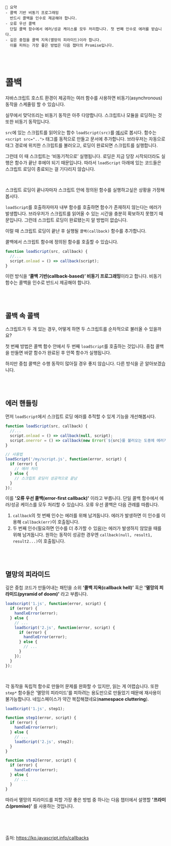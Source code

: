 ```
📍 요약
- 콜백 기반 비동기 프로그래밍
  반드시 콜백을 인수로 제공해야 합니다. 
- 오류 우선 콜백
  단일 콜백 함수에서 에러/성공 케이스를 모두 처리합니다. 첫 번째 인수로 에러를 받습니다.
- 깊은 중첩을 콜백 지옥(멸망의 피라미드)이라 합니다. 
  이를 피하는 가장 좋은 방법은 다음 챕터의 Promise입니다.
```

<br><br>

# 콜백

자바스크립트 호스트 환경이 제공하는 여러 함수를 사용하면 비동기(asynchronous) 동작을 스케줄링 할 수 있습니다.

실무에서 맞닥뜨리는 비동기 동작은 아주 다양합니다. 스크립트나 모듈을 로딩하는 것 또한 비동기 동작입니다.

`src`에 있는 스크립트를 읽어오는 함수 `loadScript(src)`를 [예시](https://ko.javascript.info/callbacks#:~:text=%EC%96%B4%EB%96%BB%EA%B2%8C%20%EC%9D%BC%EC%96%B4%EB%82%98%EB%8A%94%EC%A7%80%20%EC%82%B4%ED%8E%B4%EB%B4%85%EC%8B%9C%EB%8B%A4.-,function,-loadScript(src))로 봅시다.
함수는 `<script src="..">` 태그를 동적으로 만들고 문서에 추가합니다.
브라우저는 자동으로 태그 경로에 위치한 스크립트를 불러오고, 로딩이 완료되면 스크립트를 실행합니다.

그런데 이 때 스크립트는 ‘비동기적으로’ 실행됩니다. 로딩은 지금 당장 시작되더라도 실행은 함수가 끝난 후에야 되기 때문입니다.
따라서 `loadScript` 아래에 있는 코드들은 스크립트 로딩이 종료되는 걸 기다리지 않습니다.

<br>

스크립트 로딩이 끝나자마자 스크립트 안에 정의된 함수를 실행하고싶은 상황을 가정해 봅시다. 

`loadScript`를 호출하자마자 내부 함수를 호출하면 함수가 존재하지 않는다는 에러가 발생합니다.
브라우저가 스크립트를 읽어올 수 있는 시간을 충분히 확보하지 못했기 때문입니다.
그런데 스크립트 로딩이 완료됐는지 알 방법이 없습니다.

이럴 때 스크립트 로딩이 끝난 후 실행될 `콜백(callback)` 함수를 추가합니다.

콜백에서 스크립트 함수에 정의된 함수를 호출할 수 있습니다.

```js
function loadScript(src, callback) {
  //...
  script.onload = () => callback(script);
}
```

이런 방식을 **‘콜백 기반(callback-based)’ 비동기 프로그래밍**이라고 합니다. 
비동기 함수는 콜백을 인수로 반드시 제공해야 합니다.

<br><br>

## 콜백 속 콜백

스크립트가 두 개 있는 경우, 어떻게 하면 두 스크립트를 순차적으로 불러올 수 있을까요? 

첫 번째 방법은 콜백 함수 안에서 두 번째 `loadScript`를 호출하는 것입니다.
중첩 콜백을 만들면 바깥 함수가 완료된 후 안쪽 함수가 실행됩니다.

하지만 중첩 콜백은 수행 동작이 많아질 경우 좋지 않습니다. 다른 방식을 곧 알아보겠습니다.

<br><br>

## 에러 핸들링

먼저 `loadScript`에서 스크립트 로딩 에러를 추적할 수 있게 기능을 개선해봅시다.

```js
function loadScript(src, callback) {
  //...
  script.onload = () => callback(null, script);
  script.onerror = () => callback(new Error(`${src}를 불러오는 도중에 에러가 발생했습니다.`));
}

// 사용법
loadScript('/my/script.js', function(error, script) {
  if (error) {
    // 에러 처리
  } else {
    // 스크립트 로딩이 성공적으로 끝남
  }
});
```

이를 **'오류 우선 콜백(error-first callback)'** 이라고 부릅니다.
단일 콜백 함수에서 에러/성공 케이스를 모두 처리할 수 있습니다.
오류 우선 콜백은 다음 관례를 따릅니다.

1. `callback`의 첫 번째 인수는 에러를 위해 남겨둡니다. 에러가 발생하면 이 인수를 이용해 `callback(err)`이 호출됩니다.
2. 두 번째 인수(필요하면 인수를 더 추가할 수 있음)는 에러가 발생하지 않았을 때를 위해 남겨둡니다. 원하는 동작이 성공한 경우엔 `callback(null, result1, result2...)`이 호출됩니다.

<br><br>

## 멸망의 피라미드

깊은 중첩 코드가 만들어내는 패턴을 소위 **‘콜백 지옥(callback hell)’** 혹은 **'멸망의 피라미드(pyramid of doom)'** 라고 부릅니다.

```js
loadscript('1.js', function(error, script) {
  if (error) {
    handleError(error);
  } else {
    // ...
    loadScript('2.js', function(error, script) {
      if (error) {
        handleError(error);
      } else {
        // ...
      }
    });
  }
});
```

<br>

각 동작을 독립적 함수로 만들어 문제를 완화할 수 있지만, 읽는 게 어렵습니다.
또한 `step*` 함수들은 '멸망의 피라미드’를 피하려는 용도만으로 만들었기 때문에 재사용이 불가능합니다.
네임스페이스가 약간 복잡해졌네요(**namespace cluttering**).

```js
loadScript('1.js', step1);

function step1(error, script) {
  if (error) {
    handleError(error);
  } else {
    // ...
    loadScript('2.js', step2);
  }
}

function step2(error, script) {
  if (error) {
    handleError(error);
  } else {
    // ...
  }
}
```

따라서 멸망의 피라미드를 피할 가장 좋은 방법 중 하나는 다음 챕터에서 설명할 **'프라미스(promise)'** 를 사용하는 것입니다.


<br><br><br>

출처: https://ko.javascript.info/callbacks
